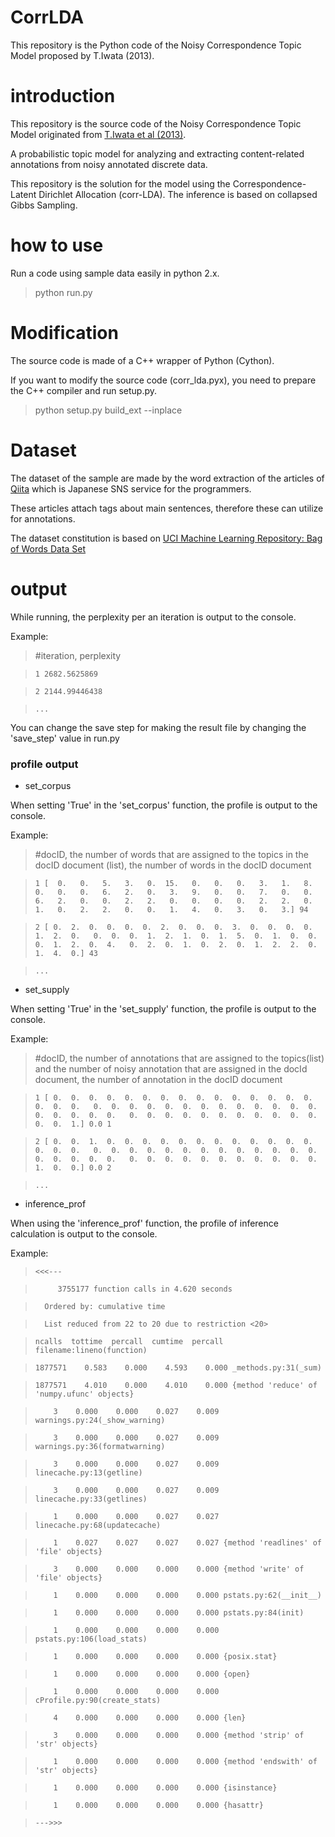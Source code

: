 # CorrLDA
This repository is the Python code of the Noisy Correspondence Topic Model proposed by T.Iwata (2013).

# introduction
This repository is the source code of the Noisy Correspondence Topic Model originated from [T.Iwata et al (2013)](http://ieeexplore.ieee.org/xpl/login.jsp?tp=&arnumber=6193102&url=http%3A%2F%2Fieeexplore.ieee.org%2Fiel5%2F69%2F6517838%2F06193102.pdf%3Farnumber%3D6193102).

A probabilistic topic model for analyzing and extracting content-related annotations from noisy annotated discrete data. 

This repository is the solution for the model using the Correspondence-Latent Dirichlet Allocation (corr-LDA).
The inference is based on collapsed Gibbs Sampling.

# how to use
Run a code using sample data easily in python 2.x.

> python run.py

# Modification
The source code is made of a C++ wrapper of Python (Cython).

If you want to modify the source code (corr_lda.pyx), you need to prepare the C++ compiler and run setup.py.

> python setup.py build_ext --inplace

# Dataset
The dataset of the sample are made by the word extraction of the articles of [Qiita](http://qiita.com/) which is Japanese SNS service for the programmers.

These articles attach tags about main sentences, therefore these can utilize for annotations.

The dataset constitution is based on [UCI Machine Learning Repository: Bag of Words Data Set](http://archive.ics.uci.edu/ml/datasets/Bag+of+Words)

# output

While running, the perplexity per an iteration is output to the console.

Example:
> \#iteration, perplexity

>     1 2682.5625869

>     2 2144.99446438

>     ...

You can change the save step for making the result file by changing the 'save_step' value in run.py

### profile output

- set_corpus

When setting 'True' in the 'set\_corpus' function, the profile is output to the console. 

Example:
> \#docID, the number of words that are assigned to the topics in the docID document (list), the number of words in the docID document

>     1 [  0.   0.   5.   3.   0.  15.   0.   0.   0.   3.   1.   8.   0.   0.   0.   6.   2.   0.   3.   9.   0.   0.   7.   0.   0.   6.   2.   0.   0.   2.   2.   0.   0.   0.   0.   2.   2.   0.   1.   0.   2.   2.   0.   0.   1.   4.   0.   3.   0.   3.] 94

>     2 [ 0.  2.  0.  0.  0.  0.  2.  0.  0.  0.  3.  0.  0.  0.  0.  1.  2.  0.   0.  0.  0.  1.  2.  1.  0.  1.  5.  0.  1.  0.  0.  0.  1.  2.  0.  4.   0.  2.  0.  1.  0.  2.  0.  1.  2.  2.  0.  1.  4.  0.] 43

>     ...

- set_supply

When setting 'True' in the 'set\_supply' function, the profile is output to the console. 

Example:
> \#docID, the number of annotations that are assigned to the topics(list) and the number of noisy annotation that are assigned in the docId document, the number of annotation in the docID document

>     1 [ 0.  0.  0.  0.  0.  0.  0.  0.  0.  0.  0.  0.  0.  0.  0.  0.  0.  0.   0.  0.  0.  0.  0.  0.  0.  0.  0.  0.  0.  0.  0.  0.  0.  0.  0.  0.   0.  0.  0.  0.  0.  0.  0.  0.  0.  0.  0.  0.  0.  1.] 0.0 1

>     2 [ 0.  0.  1.  0.  0.  0.  0.  0.  0.  0.  0.  0.  0.  0.  0.  0.  0.  0.   0.  0.  0.  0.  0.  0.  0.  0.  0.  0.  0.  0.  0.  0.  0.  0.  0.  0.   0.  0.  0.  0.  0.  0.  0.  0.  0.  0.  0.  1.  0.  0.] 0.0 2

>     ...

- inference_prof

When using the 'inference\_prof' function, the profile of inference calculation is output to the console.

Example:
>     <<<---

>          3755177 function calls in 4.620 seconds

> 

>       Ordered by: cumulative time

>       List reduced from 22 to 20 due to restriction <20>

> 

>     ncalls  tottime  percall  cumtime  percall filename:lineno(function)

>     1877571    0.583    0.000    4.593    0.000 _methods.py:31(_sum)

>     1877571    4.010    0.000    4.010    0.000 {method 'reduce' of 'numpy.ufunc' objects}

>         3    0.000    0.000    0.027    0.009 warnings.py:24(_show_warning)

>         3    0.000    0.000    0.027    0.009 warnings.py:36(formatwarning)

>         3    0.000    0.000    0.027    0.009 linecache.py:13(getline)

>         3    0.000    0.000    0.027    0.009 linecache.py:33(getlines)

>         1    0.000    0.000    0.027    0.027 linecache.py:68(updatecache)

>         1    0.027    0.027    0.027    0.027 {method 'readlines' of 'file' objects}

>         3    0.000    0.000    0.000    0.000 {method 'write' of 'file' objects}

>         1    0.000    0.000    0.000    0.000 pstats.py:62(__init__)

>         1    0.000    0.000    0.000    0.000 pstats.py:84(init)

>         1    0.000    0.000    0.000    0.000 pstats.py:106(load_stats)

>         1    0.000    0.000    0.000    0.000 {posix.stat}

>         1    0.000    0.000    0.000    0.000 {open}

>         1    0.000    0.000    0.000    0.000 cProfile.py:90(create_stats)

>         4    0.000    0.000    0.000    0.000 {len}

>         3    0.000    0.000    0.000    0.000 {method 'strip' of 'str' objects}

>         1    0.000    0.000    0.000    0.000 {method 'endswith' of 'str' objects}

>         1    0.000    0.000    0.000    0.000 {isinstance}

>         1    0.000    0.000    0.000    0.000 {hasattr}

> 

> 

> 

>     --->>>
